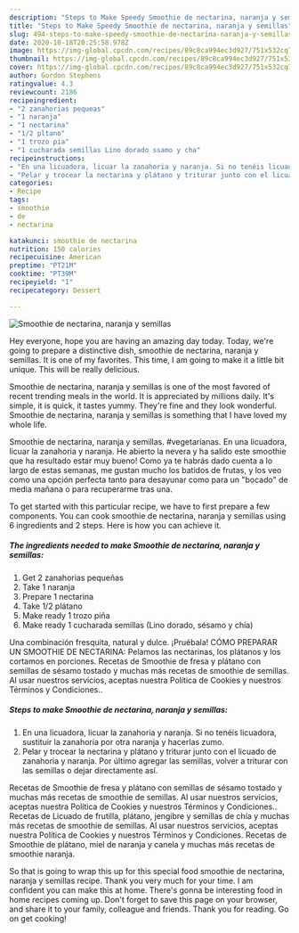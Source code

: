 ```yaml
---
description: "Steps to Make Speedy Smoothie de nectarina, naranja y semillas"
title: "Steps to Make Speedy Smoothie de nectarina, naranja y semillas"
slug: 494-steps-to-make-speedy-smoothie-de-nectarina-naranja-y-semillas
date: 2020-10-18T20:25:58.978Z
image: https://img-global.cpcdn.com/recipes/89c8ca994ec3d927/751x532cq70/smoothie-de-nectarina-naranja-y-semillas-foto-principal.jpg
thumbnail: https://img-global.cpcdn.com/recipes/89c8ca994ec3d927/751x532cq70/smoothie-de-nectarina-naranja-y-semillas-foto-principal.jpg
cover: https://img-global.cpcdn.com/recipes/89c8ca994ec3d927/751x532cq70/smoothie-de-nectarina-naranja-y-semillas-foto-principal.jpg
author: Gordon Stephens
ratingvalue: 4.3
reviewcount: 2186
recipeingredient:
- "2 zanahorias pequeas"
- "1 naranja"
- "1 nectarina"
- "1/2 pltano"
- "1 trozo pia"
- "1 cucharada semillas Lino dorado ssamo y cha"
recipeinstructions:
- "En una licuadora, licuar la zanahoria y naranja. Si no tenéis licuadora, sustituir la zanahoria por otra naranja y hacerlas zumo."
- "Pelar y trocear la nectarina y plátano y triturar junto con el licuado de zanahoria y naranja. Por último agregar las semillas, volver a triturar con las semillas o dejar directamente así."
categories:
- Recipe
tags:
- smoothie
- de
- nectarina

katakunci: smoothie de nectarina 
nutrition: 150 calories
recipecuisine: American
preptime: "PT21M"
cooktime: "PT39M"
recipeyield: "1"
recipecategory: Dessert

---
```



![Smoothie de nectarina, naranja y semillas](https://img-global.cpcdn.com/recipes/89c8ca994ec3d927/751x532cq70/smoothie-de-nectarina-naranja-y-semillas-foto-principal.jpg)

Hey everyone, hope you are having an amazing day today. Today, we're going to prepare a distinctive dish, smoothie de nectarina, naranja y semillas. It is one of my favorites. This time, I am going to make it a little bit unique. This will be really delicious.

Smoothie de nectarina, naranja y semillas is one of the most favored of recent trending meals in the world. It is appreciated by millions daily. It's simple, it is quick, it tastes yummy. They're fine and they look wonderful. Smoothie de nectarina, naranja y semillas is something that I have loved my whole life.

Smoothie de nectarina, naranja y semillas. #vegetarianas. En una licuadora, licuar la zanahoria y naranja. He abierto la nevera y ha salido este smoothie que ha resultado estar muy bueno! Como ya te habrás dado cuenta a lo largo de estas semanas, me gustan mucho los batidos de frutas, y los veo como una opción perfecta tanto para desayunar como para un &#34;bocado&#34; de media mañana o para recuperarme tras una.


To get started with this particular recipe, we have to first prepare a few components. You can cook smoothie de nectarina, naranja y semillas using 6 ingredients and 2 steps. Here is how you can achieve it.

<!--inarticleads1-->

##### The ingredients needed to make Smoothie de nectarina, naranja y semillas:

1. Get 2 zanahorias pequeñas
1. Take 1 naranja
1. Prepare 1 nectarina
1. Take 1/2 plátano
1. Make ready 1 trozo piña
1. Make ready 1 cucharada semillas (Lino dorado, sésamo y chía)


Una combinación fresquita, natural y dulce. ¡Pruébala! CÓMO PREPARAR UN SMOOTHIE DE NECTARINA: Pelamos las nectarinas, los plátanos y los cortamos en porciones. Recetas de Smoothie de fresa y plátano con semillas de sésamo tostado y muchas más recetas de smoothie de semillas. Al usar nuestros servicios, aceptas nuestra Política de Cookies y nuestros Términos y Condiciones.. 

<!--inarticleads2-->

##### Steps to make Smoothie de nectarina, naranja y semillas:

1. En una licuadora, licuar la zanahoria y naranja. Si no tenéis licuadora, sustituir la zanahoria por otra naranja y hacerlas zumo.
1. Pelar y trocear la nectarina y plátano y triturar junto con el licuado de zanahoria y naranja. Por último agregar las semillas, volver a triturar con las semillas o dejar directamente así.


Recetas de Smoothie de fresa y plátano con semillas de sésamo tostado y muchas más recetas de smoothie de semillas. Al usar nuestros servicios, aceptas nuestra Política de Cookies y nuestros Términos y Condiciones.. Recetas de Licuado de frutilla, plátano, jengibre y semillas de chía y muchas más recetas de smoothie de semillas. Al usar nuestros servicios, aceptas nuestra Política de Cookies y nuestros Términos y Condiciones. Recetas de Smoothie de plátano, miel de naranja y canela y muchas más recetas de smoothie naranja. 

So that is going to wrap this up for this special food smoothie de nectarina, naranja y semillas recipe. Thank you very much for your time. I am confident you can make this at home. There's gonna be interesting food in home recipes coming up. Don't forget to save this page on your browser, and share it to your family, colleague and friends. Thank you for reading. Go on get cooking!
